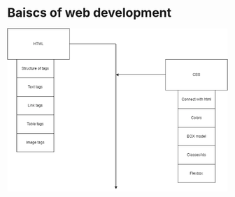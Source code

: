 # Baiscs of web development

![frontend](https://github.com/Verseium/Career-plans/blob/main/Images/frontend.drawio.png)
